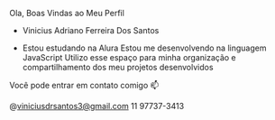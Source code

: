 Ola, Boas Vindas ao Meu Perfil

- Vinicius Adriano Ferreira Dos Santos
  
- Estou estudando na Alura
Estou me desenvolvendo na linguagem JavaScript
Utilizo esse espaço para minha organização e compartilhamento dos meu projetos desenvolvidos

Você pode entrar em contato comigo 📫

@viniciusdrsantos3@gmail.com
11 97737-3413

